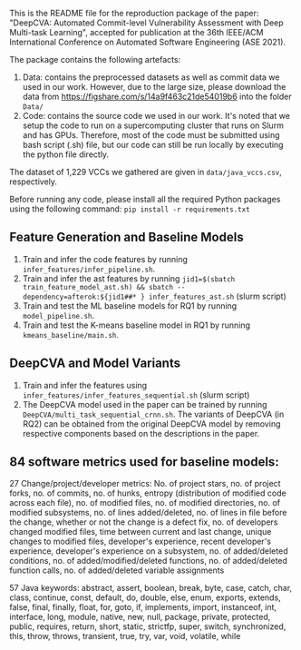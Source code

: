 This is the README file for the reproduction package of the paper: "DeepCVA: Automated Commit-level Vulnerability Assessment with Deep Multi-task Learning", accepted for publication at the 36th IEEE/ACM International Conference on Automated Software Engineering (ASE 2021).

The package contains the following artefacts:
1. Data: contains the preprocessed datasets as well as commit data we used in our work. However, due to the large size, please download the data from https://figshare.com/s/14a9f463c21de54019b6 into the folder `Data/`
2. Code: contains the source code we used in our work. It's noted that we setup the code to run on a supercomputing cluster that runs on Slurm and has GPUs. Therefore, most of the code must be submitted using bash script (.sh) file, but our code can still be run locally by executing the python file directly.

The dataset of 1,229 VCCs we gathered are given in `data/java_vccs.csv`, respectively.

Before running any code, please install all the required Python packages using the following command: `pip install -r requirements.txt`

## Feature Generation and Baseline Models
1. Train and infer the code features by running `infer_features/infer_pipeline.sh`.
2. Train and infer the ast features by running `jid1=$(sbatch train_feature_model_ast.sh) && sbatch --dependency=afterok:${jid1##* } infer_features_ast.sh` (slurm script)
3. Train and test the ML baseline models for RQ1 by running `model_pipeline.sh`.
4. Train and test the K-means baseline model in RQ1 by running `kmeans_baseline/main.sh`.

## DeepCVA and Model Variants
1. Train and infer the features using `infer_features/infer_features_sequential.sh` (slurm script)
2. The DeepCVA model used in the paper can be trained by running `DeepCVA/multi_task_sequential_crnn.sh`. The variants of DeepCVA (in RQ2) can be obtained from the original DeepCVA model by removing respective components based on the descriptions in the paper.

## 84 software metrics used for baseline models:

27 Change/project/developer metrics: No. of project stars, no. of project forks, no. of commits, no. of hunks, entropy (distribution of modified code across each file), no. of modified files, no. of modified directories, no. of modified subsystems, no. of lines added/deleted, no. of lines in file before the change, whether or not the change is a defect fix, no. of developers changed modified files, time between current and last change, unique changes to modified files, developer's experience, recent developer's experience, developer's experience on a subsystem, no. of added/deleted conditions, no. of added/modified/deleted functions, no. of added/deleted function calls, no. of added/deleted variable assignments

57 Java keywords: abstract, assert, boolean, break, byte, case, catch, char, class, continue, const, default, do, double, else, enum, exports, extends, false, final, finally, float, for, goto, if, implements, import, instanceof, int, interface, long, module, native, new, null, package, private, protected, public, requires, return, short, static, strictfp, super, switch, synchronized, this, throw, throws, transient, true, try, var, void, volatile, while

